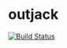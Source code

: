 # outjack
[![Build Status](https://travis-ci.org/combatopera/outjack.svg?branch=master)](https://travis-ci.org/combatopera/outjack)
